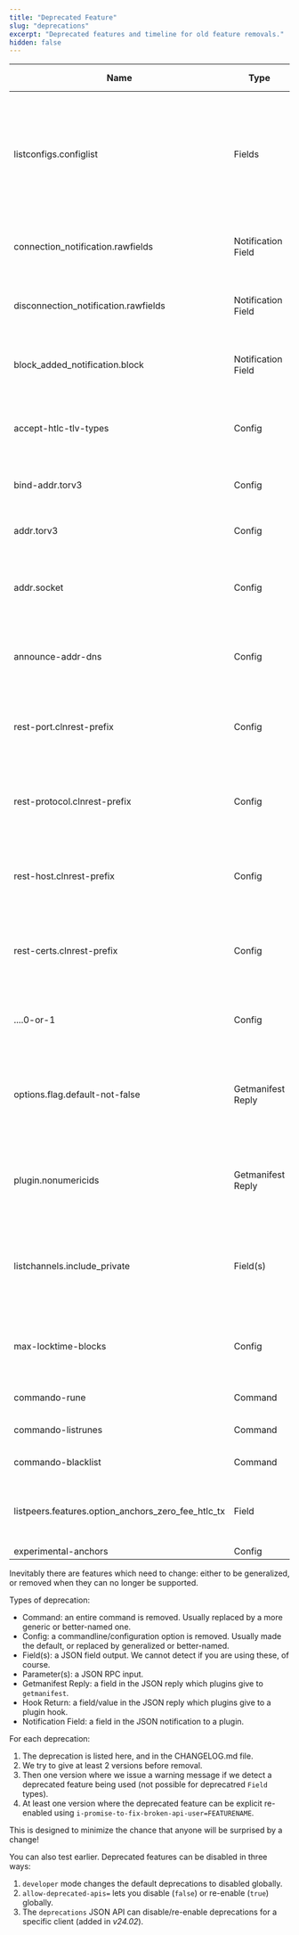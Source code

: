 ```yaml
---
title: "Deprecated Feature"
slug: "deprecations"
excerpt: "Deprecated features and timeline for old feature removals."
hidden: false
---
```


| Name                                 | Type               | First Deprecated | Last Supported | Description                                                                                                                                                                     |
|--------------------------------------|--------------------|------------------|----------------|---------------------------------------------------------------------------------------------------------------------------------------------------------------------------------|
| listconfigs.configlist               | Fields             | v23.08           | v24.08         | Instead of direct members with names equal the config variable, there's now a `configs` sub-object containing a member with details of each config setting                      |
| connection_notification.rawfields    | Notification Field | v23.08           | v24.08         | All notifications now wrap members in an object of the same name                                                                                                                |
| disconnection_notification.rawfields | Notification Field | v23.08           | v24.08         | All notifications now wrap members in an object of the same name                                                                                                                |
| block_added_notification.block       | Notification Field | v23.08           | v24.08         | All notifications now wrap members in an object of the same name                                                                                                                |
| accept-htlc-tlv-types                | Config             | v23.08           | v24.08         | New `accept-htlc-tlv-type` can be specified multiple times, which is cleaner                                                                                                    |
| bind-addr.torv3                      | Config             | v23.08           | v24.08         | `announce-addr` makes more sense for Tor addresses                                                                                                                              |
| addr.torv3                           | Config             | v23.08           | v24.08         | `announce-addr` makes more sense for Tor addresses                                                                                                                              |
| addr.socket                          | Config             | v23.08           | v24.08         | `bind-addr` makes more sense for local sockets since we cannot announce them                                                                                                    |
| announce-addr-dns                    | Config             | v23.08           | v24.08         | Use `bind-addr=dns:` to specify DNS announcements on a per-address basis                                                                                                        |
| rest-port.clnrest-prefix             | Config             | v23.11           | v24.11         | Autodetect where we need to rename `rest-port` to `clnrest-port` (added in v23.11)                                                                                              |
| rest-protocol.clnrest-prefix         | Config             | v23.11           | v24.11         | Autodetect where we need to rename `rest-protocol` to `clnrest-protocol` (added in v23.11)                                                                                      |
| rest-host.clnrest-prefix             | Config             | v23.11           | v24.11         | Autodetect where we need to rename `rest-host` to `clnrest-host` (added in v23.11)                                                                                              |
| rest-certs.clnrest-prefix            | Config             | v23.11           | v24.11         | Autodetect where we need to rename `rest-certs` to `clnrest-certs` (added in v23.11)                                                                                            |
| ....0-or-1                           | Config             | v23.08           | v24.08         | Boolean options (in plugins only) used to accept `0` or `1` in place of `true` or `false`                                                                                       |
| options.flag.default-not-false       | Getmanifest Reply  | v23.08           | v24.08         | `flag` options with a default which is not `false` (would be meaningless, since user can only set it to `true`                                                                  |
| plugin.nonumericids                  | Getmanifest Reply  | v23.08           | v24.08         | Plugins must specify that they can accept non-numeric command ids (numeric ids are deprecated)                                                                                  |
| listchannels.include_private         | Field(s)           | v24.02           | v24.08         | `listchannels` including private channels (now use listpeerchannels which gives far more detail)                                                                                |
| max-locktime-blocks                  | Config             | v24.05           | v24.11         | --max-locktime-blocks is now set to 2016 in the BOLT 4 spec                                                                                                                     |
| commando-rune                        | Command            | v23.08           | v25.02         | replaced with `lightning-createrune`                                                                                                   |
| commando-listrunes                   | Command            | v23.08           | v25.02         | replaced with `lightning-showrunes`                                                                                                    |
| commando-blacklist                   | Command            | v23.08           | v25.02         | replaced with `lightning-blacklistrune`                                                                                                |
| listpeers.features.option_anchors_zero_fee_htlc_tx | Field | v24.08          | v25.08         | Renamed to `option_anchors` in the spec: check for that in `features` instead                                                          |
| experimental-anchors                 | Config             | v24.02           | v25.02         | Now the default                                                                                                                        |


Inevitably there are features which need to change: either to be generalized, or removed when they can no longer be supported.

Types of deprecation:
* Command: an entire command is removed.  Usually replaced by a more generic or better-named one.
* Config: a commandline/configuration option is removed.  Usually made the default, or replaced by generalized or better-named.
* Field(s): a JSON field output.  We cannot detect if you are using these, of course.
* Parameter(s): a JSON RPC input.
* Getmanifest Reply: a field in the JSON reply which plugins give to `getmanifest`.
* Hook Return: a field/value in the JSON reply which plugins give to a plugin hook.
* Notification Field: a field in the JSON notification to a plugin.

For each deprecation:
1. The deprecation is listed here, and in the CHANGELOG.md file.
2. We try to give at least 2 versions before removal.
3. Then one version where we issue a warning message if we detect a deprecated feature being used (not possible for deprecatred `Field` types).
4. At least one version where the deprecated feature can be explicit re-enabled using `i-promise-to-fix-broken-api-user=FEATURENAME`.


This is designed to minimize the chance that anyone will be surprised by a change!

You can also test earlier.  Deprecated features can be disabled in three ways:
1. `developer` mode changes the default deprecations to disabled globally.
2. `allow-deprecated-apis=` lets you disable (`false`) or re-enable (`true`) globally.
3. The `deprecations` JSON API can disable/re-enable deprecations for a specific client (added in *v24.02*).
